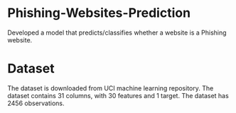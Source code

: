 # Phishing-Websites-Prediction
Developed a model that predicts/classifies whether a website is a Phishing website.
# Dataset
The dataset is downloaded from UCI machine learning repository. The dataset contains 31 columns, with 30 features and 1 target. The dataset has 2456 observations.
